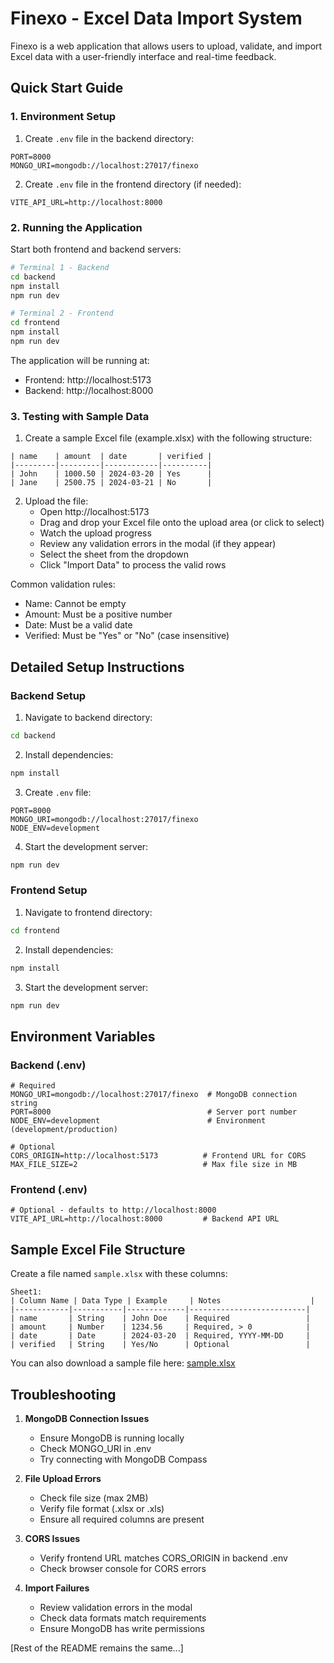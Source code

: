# Finexo - Excel Data Import System

Finexo is a web application that allows users to upload, validate, and import Excel data with a user-friendly interface and real-time feedback.

## Quick Start Guide

### 1. Environment Setup

1. Create `.env` file in the backend directory:
```env
PORT=8000
MONGO_URI=mongodb://localhost:27017/finexo
```

2. Create `.env` file in the frontend directory (if needed):
```env
VITE_API_URL=http://localhost:8000
```

### 2. Running the Application

Start both frontend and backend servers:

```bash
# Terminal 1 - Backend
cd backend
npm install
npm run dev

# Terminal 2 - Frontend
cd frontend
npm install
npm run dev
```

The application will be running at:
- Frontend: http://localhost:5173
- Backend: http://localhost:8000

### 3. Testing with Sample Data

1. Create a sample Excel file (example.xlsx) with the following structure:

```
| name    | amount  | date       | verified |
|---------|---------|------------|----------|
| John    | 1000.50 | 2024-03-20 | Yes      |
| Jane    | 2500.75 | 2024-03-21 | No       |
```

2. Upload the file:
   - Open http://localhost:5173
   - Drag and drop your Excel file onto the upload area (or click to select)
   - Watch the upload progress
   - Review any validation errors in the modal (if they appear)
   - Select the sheet from the dropdown
   - Click "Import Data" to process the valid rows

Common validation rules:
- Name: Cannot be empty
- Amount: Must be a positive number
- Date: Must be a valid date
- Verified: Must be "Yes" or "No" (case insensitive)

## Detailed Setup Instructions

### Backend Setup

1. Navigate to backend directory:
```bash
cd backend
```

2. Install dependencies:
```bash
npm install
```

3. Create `.env` file:
```env
PORT=8000
MONGO_URI=mongodb://localhost:27017/finexo
NODE_ENV=development
```

4. Start the development server:
```bash
npm run dev
```

### Frontend Setup

1. Navigate to frontend directory:
```bash
cd frontend
```

2. Install dependencies:
```bash
npm install
```

3. Start the development server:
```bash
npm run dev
```

## Environment Variables

### Backend (.env)
```env
# Required
MONGO_URI=mongodb://localhost:27017/finexo  # MongoDB connection string
PORT=8000                                   # Server port number
NODE_ENV=development                        # Environment (development/production)

# Optional
CORS_ORIGIN=http://localhost:5173          # Frontend URL for CORS
MAX_FILE_SIZE=2                            # Max file size in MB
```

### Frontend (.env)
```env
# Optional - defaults to http://localhost:8000
VITE_API_URL=http://localhost:8000         # Backend API URL
```

## Sample Excel File Structure

Create a file named `sample.xlsx` with these columns:

```excel
Sheet1:
| Column Name | Data Type | Example     | Notes                    |
|------------|-----------|-------------|--------------------------|
| name       | String    | John Doe    | Required                 |
| amount     | Number    | 1234.56     | Required, > 0            |
| date       | Date      | 2024-03-20  | Required, YYYY-MM-DD     |
| verified   | String    | Yes/No      | Optional                 |
```

You can also download a sample file here: [sample.xlsx](./samples/sample.xlsx)

## Troubleshooting

1. **MongoDB Connection Issues**
   - Ensure MongoDB is running locally
   - Check MONGO_URI in .env
   - Try connecting with MongoDB Compass

2. **File Upload Errors**
   - Check file size (max 2MB)
   - Verify file format (.xlsx or .xls)
   - Ensure all required columns are present

3. **CORS Issues**
   - Verify frontend URL matches CORS_ORIGIN in backend .env
   - Check browser console for CORS errors

4. **Import Failures**
   - Review validation errors in the modal
   - Check data formats match requirements
   - Ensure MongoDB has write permissions

[Rest of the README remains the same...]
